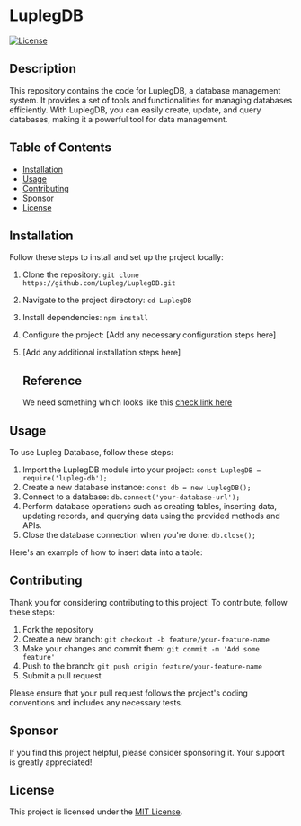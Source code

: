 # LuplegDB

[![License](https://img.shields.io/badge/license-MIT-blue.svg)](LICENSE)

## Description
This repository contains the code for LuplegDB, a database management system. It provides a set of tools and functionalities for managing databases efficiently. With LuplegDB, you can easily create, update, and query databases, making it a powerful tool for data management.

## Table of Contents

- [Installation](#installation)
- [Usage](#usage)
- [Contributing](#contributing)
- [Sponsor](#sponsor)
- [License](#license)

## Installation

Follow these steps to install and set up the project locally:

1. Clone the repository: `git clone https://github.com/Lupleg/LuplegDB.git`
2. Navigate to the project directory: `cd LuplegDB`
3. Install dependencies: `npm install`
4. Configure the project: [Add any necessary configuration steps here]
5. [Add any additional installation steps here]

   ## Reference
   We need something which looks like this [check link here](https://app.yesware.com)

## Usage

To use Lupleg Database, follow these steps:

1. Import the LuplegDB module into your project: `const LuplegDB = require('lupleg-db');`
2. Create a new database instance: `const db = new LuplegDB();`
3. Connect to a database: `db.connect('your-database-url');`
4. Perform database operations such as creating tables, inserting data, updating records, and querying data using the provided methods and APIs.
5. Close the database connection when you're done: `db.close();`

Here's an example of how to insert data into a table:


## Contributing

Thank you for considering contributing to this project! To contribute, follow these steps:

1. Fork the repository
2. Create a new branch: `git checkout -b feature/your-feature-name`
3. Make your changes and commit them: `git commit -m 'Add some feature'`
4. Push to the branch: `git push origin feature/your-feature-name`
5. Submit a pull request

Please ensure that your pull request follows the project's coding conventions and includes any necessary tests.

## Sponsor

If you find this project helpful, please consider sponsoring it. Your support is greatly appreciated!

## License

This project is licensed under the [MIT License](LICENSE).


